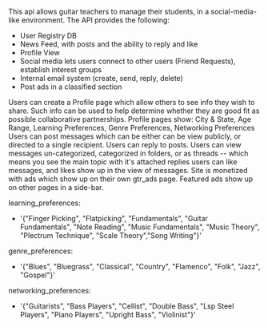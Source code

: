 This api allows guitar teachers to manage their students, in a social-media-like environment. 
The API provides the following:
  - User Registry DB
  - News Feed, with posts and the ability to reply and like
  - Profile View
  - Social media lets users connect to other users (Friend Requests), establish interest groups
  - Internal email system (create, send, reply, delete)
  - Post ads in a classified section

Users can create a Profile page which allow others to see info they wish to share. Such info can be used to help determine whether they are good fit as possible collaborative partnerships.
Profile pages show: City & State, Age Range, Learning Preferences, Genre Preferences, Networking Preferences
Users can post messages which can be either can be view publicly, or directed to a single recipient.
Users can reply to posts.
Users can view messages un-categorized, categorized in folders, or as threads -- which means you see the main topic with it's attached replies
users can like messages, and likes show up in the view of messages.
Site is monetized with ads which show up on their own gtr_ads page. Featured ads show up on other pages in a side-bar.



learning_preferences:
- '{"Finger Picking", "Flatpicking", "Fundamentals", "Guitar Fundamentals", "Note Reading", "Music Fundamentals", "Music Theory", "Plectrum Technique", "Scale Theory","Song Writing"}'

genre_preferences:
- '{"Blues", "Bluegrass", "Classical", "Country", "Flamenco", "Folk", "Jazz", "Gospel"}'

networking_preferences:
- '{"Guitarists", "Bass Players",  "Cellist", "Double Bass", "Lsp Steel Players", "Piano Players", "Upright Bass", "Violinist"}'
